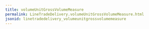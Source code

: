 ```yaml
---
title: volumeUnitGrossVolumeMeasure
permalink: LineTradeDelivery.volumeUnitGrossVolumeMeasure.html
jsonid: linetradedelivery_volumeunitgrossvolumemeasure
---
```

